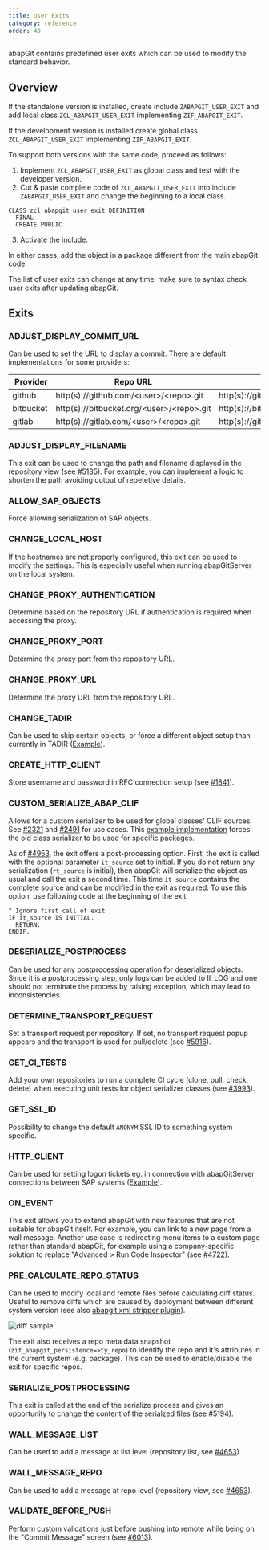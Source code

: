 ```yaml
---
title: User Exits
category: reference
order: 40
---
```


abapGit contains predefined user exits which can be used to modify the standard behavior.

## Overview

If the standalone version is installed, create include `ZABAPGIT_USER_EXIT` and add local class `ZCL_ABAPGIT_USER_EXIT` implementing `ZIF_ABAPGIT_EXIT`.

If the development version is installed create global class `ZCL_ABAPGIT_USER_EXIT` implementing `ZIF_ABAPGIT_EXIT`.

To support both versions with the same code, proceed as follows: 

1. Implement `ZCL_ABAPGIT_USER_EXIT` as global class and test with the developer version.
2. Cut & paste complete code of `ZCL_ABAPGIT_USER_EXIT` into include `ZABAPGIT_USER_EXIT` and change the beginning to a local class.
```abap
CLASS zcl_abapgit_user_exit DEFINITION
  FINAL
  CREATE PUBLIC.
```
3. Activate the include.

In either cases, add the object in a package different from the main abapGit code.

The list of user exits can change at any time, make sure to syntax check user exits after updating abapGit.

## Exits

### ADJUST_DISPLAY_COMMIT_URL

Can be used to set the URL to display a commit. There are default implementations for some providers:

| Provider  | Repo URL | Show Commit URL |
|-----------|----------|-----------------|
| github    | http(s)://github.com/<user\>/\<repo\>.git    | http(s)://github.com/<user\>/\<repo\>/commit/<sha1\>     |
| bitbucket | http(s)://bitbucket.org/<user\>/\<repo\>.git | http(s)://bitbucket.org/<user\>/\<repo\>/commits/<sha1\> |
| gitlab    | http(s)://gitlab.com/<user\>/\<repo\>.git    | http(s)://gitlab.com/\<user\>/\<repo\>/-/commit/<sha1\>  |

### ADJUST_DISPLAY_FILENAME

This exit can be used to change the path and filename displayed in the repository view (see [#5185](https://github.com/abapGit/abapGit/issues/5185)). For example, you can implement a logic to shorten the path avoiding output of repetetive details. 

### ALLOW_SAP_OBJECTS

Force allowing serialization of SAP objects.

### CHANGE_LOCAL_HOST

If the hostnames are not properly configured, this exit can be used to modify the settings.
This is especially useful when running abapGitServer on the local system.

### CHANGE_PROXY_AUTHENTICATION

Determine based on the repository URL if authentication is required when accessing the proxy.

### CHANGE_PROXY_PORT

Determine the proxy port from the repository URL.

### CHANGE_PROXY_URL

Determine the proxy URL from the repository URL.

### CHANGE_TADIR

Can be used to skip certain objects, or force a different object setup than currently in TADIR ([Example](https://gist.github.com/larshp/cca0ce0ba65efcde5dfcae416b0484f7)).

### CREATE_HTTP_CLIENT

Store username and password in RFC connection setup (see [#1841](https://github.com/abapGit/abapGit/issues/1841)).

### CUSTOM_SERIALIZE_ABAP_CLIF

Allows for a custom serializer to be used for global classes' CLIF sources. See [#2321](https://github.com/abapGit/abapGit/issues/2321) and [#2491](https://github.com/abapGit/abapGit/pull/2491) for use cases.
This [example implementation](https://gist.github.com/fabianlupa/999c8165b89131608b05cd371529fef5) forces the old class serializer to be used for specific packages.

As of [#4953](https://github.com/abapGit/abapGit/pull/4953), the exit offers a post-processing option. First, the exit is called with the optional parameter
`it_source` set to initial. If you do not return any serialization (`rt_source` is initial), then abapGit will serialize the object as usual and call the
exit a second time. This time `it_source` contains the complete source and can be modified in the exit as required. To use this option, use following code 
at the beginning of the exit:

```abap
" Ignore first call of exit
IF it_source IS INITIAL.
  RETURN.
ENDIF.
```

### DESERIALIZE_POSTPROCESS

Can be used for any postprocessing operation for deserialized objects. Since it is a postprocessing step, only logs can be added to II_LOG and one should not terminate the process by raising exception, which may lead to inconsistencies.

### DETERMINE_TRANSPORT_REQUEST

Set a transport request per repository. If set, no transport request popup appears and the transport is used for pull/delete (see [#5916](https://github.com/abapGit/abapGit/pull/5916)).

### GET_CI_TESTS

Add your own repositories to run a complete CI cycle (clone, pull, check, delete) when executing unit tests for object serializer classes (see [#3993](https://github.com/abapGit/abapGit/pull/3993)). 

### GET_SSL_ID

Possibility to change the default `ANONYM` SSL ID to something system specific.

### HTTP_CLIENT

Can be used for setting logon tickets eg. in connection with abapGitServer connections between SAP systems ([Example](https://gist.github.com/larshp/71609852a79aa1e877f8c4020d18feac)).

### ON_EVENT

This exit allows you to extend abapGit with new features that are not suitable for abapGit itself. For example, you can link to a new page from a wall message. Another use case is redirecting menu items to a custom page rather than standard abapGit, for example using a company-specific solution to replace "Advanced > Run Code Inspector" (see [#4722](https://github.com/abapGit/abapGit/issues/4722)).

### PRE_CALCULATE_REPO_STATUS

Can be used to modify local and remote files before calculating diff status. Useful to remove diffs which are caused by deployment between different system version (see also [abapgit xml stripper plugin](https://github.com/sbcgua/abapgit_xml_stripper_plugin)).

![diff sample](./img/deployment_diff_difference_sample.png)

The exit also receives a repo meta data snapshot (`zif_abapgit_persistence=>ty_repo`) to identify the repo and it's attributes in the current system (e.g. package). This can be used to enable/disable the exit for specific repos.

### SERIALIZE_POSTPROCESSING

This exit is called at the end of the serialize process and gives an opportunity to change the content of the serialzed files (see [#5194](https://github.com/abapGit/abapGit/issues/5194)).

### WALL_MESSAGE_LIST

Can be used to add a message at list level (repository list, see [#4653](https://github.com/abapGit/abapGit/issues/4653)).

### WALL_MESSAGE_REPO

Can be used to add a message at repo level (repository view, see [#4653](https://github.com/abapGit/abapGit/issues/4653)).

### VALIDATE_BEFORE_PUSH

Perform custom validations just before pushing into remote while being on the "Commit Message" screen (see [#6013](https://github.com/abapGit/abapGit/pull/6013)).
